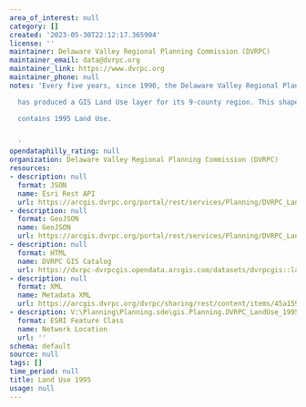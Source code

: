 ```yaml
---
area_of_interest: null
category: []
created: '2023-05-30T22:12:17.365904'
license: ''
maintainer: Delaware Valley Regional Planning Commission (DVRPC)
maintainer_email: data@dvrpc.org
maintainer_link: https://www.dvrpc.org
maintainer_phone: null
notes: 'Every five years, since 1990, the Delaware Valley Regional Planning Commission

  has produced a GIS Land Use layer for its 9-county region. This shapefile

  contains 1995 Land Use.


  '
opendataphilly_rating: null
organization: Delaware Valley Regional Planning Commission (DVRPC)
resources:
- description: null
  format: JSON
  name: Esri Rest API
  url: https://arcgis.dvrpc.org/portal/rest/services/Planning/DVRPC_LandUse_1995/FeatureServer/0
- description: null
  format: GeoJSON
  name: GeoJSON
  url: https://arcgis.dvrpc.org/portal/rest/services/Planning/DVRPC_LandUse_1995/FeatureServer/0/query?where=1=1&outsr=4326&outfields=*&f=geojson
- description: null
  format: HTML
  name: DVRPC GIS Catalog
  url: https://dvrpc-dvrpcgis.opendata.arcgis.com/datasets/dvrpcgis::land-use-1995
- description: null
  format: XML
  name: Metadata XML
  url: https://arcgis.dvrpc.org/dvrpc/sharing/rest/content/items/45a1596dbe22493baa02af2388cc0bf5/info/metadata/metadata.xml?format=default
- description: V:\Planning\Planning.sde\gis.Planning.DVRPC_LandUse_1995
  format: ESRI Feature Class
  name: Network Location
  url: ''
schema: default
source: null
tags: []
time_period: null
title: Land Use 1995
usage: null
---
```

